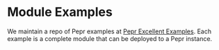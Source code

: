 # Module Examples

We maintain a repo of Pepr examples at [Pepr Excellent Examples](https://github.com/defenseunicorns/pepr-excellent-examples). Each example is a complete module that can be deployed to a Pepr instance.